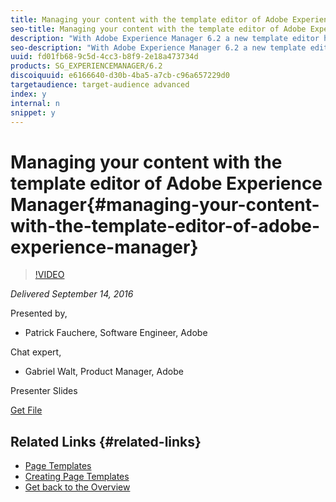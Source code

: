 ```yaml
---
title: Managing your content with the template editor of Adobe Experience Manager
seo-title: Managing your content with the template editor of Adobe Experience Manager
description: "With Adobe Experience Manager 6.2 a new template editor has been introduced that provides new, powerful ways to build, structure and configure digital properties. Explore the feature from a super-author perspective to understand how it allows to compose different page templates and control exactly what content authors are allowed to do on the corresponding pages. Finally, dive into the inner mechanics to understand how it works under the hood. In this session: - Learn how the template editor can make sites more flexible - Have an overview of how the templating mechanics operate"
seo-description: "With Adobe Experience Manager 6.2 a new template editor has been introduced that provides new, powerful ways to build, structure and configure digital properties. Explore the feature from a super-author perspective to understand how it allows to compose different page templates and control exactly what content authors are allowed to do on the corresponding pages. Finally, dive into the inner mechanics to understand how it works under the hood. In this session: - Learn how the template editor can make sites more flexible - Have an overview of how the templating mechanics operate"
uuid: fd01fb68-9c5d-4cc3-b8f9-2e18a473734d
products: SG_EXPERIENCEMANAGER/6.2
discoiquuid: e6166640-d30b-4ba5-a7cb-c96a657229d0
targetaudience: target-audience advanced
index: y
internal: n
snippet: y
---
```


# Managing your content with the template editor of Adobe Experience Manager{#managing-your-content-with-the-template-editor-of-adobe-experience-manager}

>[!VIDEO](https://video.tv.adobe.com/v/19300/?quality=9)

*Delivered September 14, 2016*

Presented by,

* Patrick Fauchere, Software Engineer, Adobe

Chat expert,

* Gabriel Walt, Product Manager, Adobe

Presenter Slides

[Get File](assets/aem-gems-91416-template-editor.pdf)

## Related Links {#related-links}

* [Page Templates](https://docs.adobe.com/docs/en/aem/6-2/develop/templates/page-templates-editable.html)
* [Creating Page Templates](https://docs.adobe.com/docs/en/aem/6-2/author/site-page-features/templates.html)
* [Get back to the Overview](https://helpx.adobe.com/experience-manager/kt/eseminars/gems/aem-index.html)

